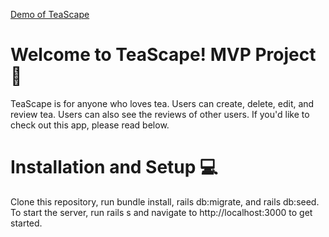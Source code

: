 
[Demo of TeaScape](https://www.youtube.com/watch?v=ygHHl_Nc8ks)

# Welcome to TeaScape! MVP Project 🍵

TeaScape is for anyone who loves tea. Users can create, delete, edit, and review tea. Users can also see the reviews of other users. If you'd like to check out this app, please read below.

# Installation and Setup 💻

Clone this repository, run bundle install, rails db:migrate, and rails db:seed. To start the server, run rails s and navigate to http://localhost:3000 to get started.

